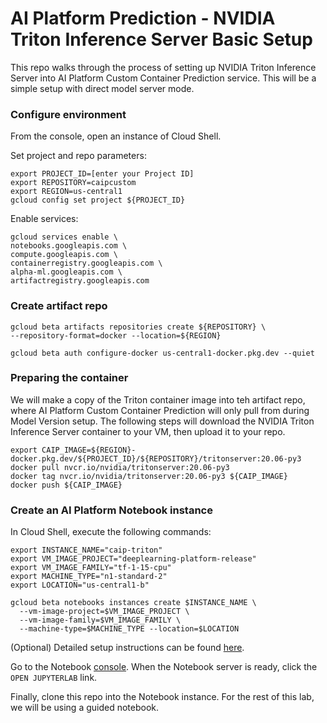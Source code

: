 # AI Platform Prediction - NVIDIA Triton Inference Server Basic Setup

This repo walks through the process of setting up NVIDIA Triton Inference Server into AI Platform Custom Container Prediction service.  This will be a simple setup with direct model server mode.

### Configure environment

From the console, open an instance of Cloud Shell.

Set project and repo parameters:
```
export PROJECT_ID=[enter your Project ID]
export REPOSITORY=caipcustom
export REGION=us-central1
gcloud config set project ${PROJECT_ID}
```
Enable services:
```
gcloud services enable \
notebooks.googleapis.com \
compute.googleapis.com \
containerregistry.googleapis.com \
alpha-ml.googleapis.com \
artifactregistry.googleapis.com
```

### Create artifact repo

```
gcloud beta artifacts repositories create ${REPOSITORY} \
--repository-format=docker --location=${REGION}

gcloud beta auth configure-docker us-central1-docker.pkg.dev --quiet
```

### Preparing the container

We will make a copy of the Triton container image into teh artifact repo, where AI Platform Custom Container Prediction will only pull from during Model Version setup.  The following steps will download the NVIDIA Triton Inference Server container to your VM, then upload it to your repo.
```
export CAIP_IMAGE=${REGION}-docker.pkg.dev/${PROJECT_ID}/${REPOSITORY}/tritonserver:20.06-py3
docker pull nvcr.io/nvidia/tritonserver:20.06-py3
docker tag nvcr.io/nvidia/tritonserver:20.06-py3 ${CAIP_IMAGE}
docker push ${CAIP_IMAGE}
```
### Create an AI Platform Notebook instance

In Cloud Shell, execute the following commands:
```
export INSTANCE_NAME="caip-triton"
export VM_IMAGE_PROJECT="deeplearning-platform-release"
export VM_IMAGE_FAMILY="tf-1-15-cpu"
export MACHINE_TYPE="n1-standard-2"
export LOCATION="us-central1-b"

gcloud beta notebooks instances create $INSTANCE_NAME \
  --vm-image-project=$VM_IMAGE_PROJECT \
  --vm-image-family=$VM_IMAGE_FAMILY \
  --machine-type=$MACHINE_TYPE --location=$LOCATION
```
(Optional) Detailed setup instructions can be found [here](https://cloud.google.com/ai-platform/notebooks/docs/create-new).

Go to the Notebook [console](https://console.cloud.google.com/ai-platform/notebooks/instances?_ga=2.230420892.1299696707.1591948252-1008316514.1591948252).  When the Notebook server is ready, click the `OPEN JUPYTERLAB` link.

Finally, clone this repo into the Notebook instance.  For the rest of this lab, we will be using a guided notebook.





